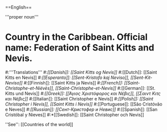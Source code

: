 ==English==

'''proper noun'''

# Country in the Caribbean. Official name: Federation of Saint Kitts and Nevis.
#:'''Translations'''
#:*[[Danish]]: [[Saint Kitts og Nevis]]
#:*[[Dutch]]: [[Saint Kitts en Nevis]]
#:*[[Esperanto]]: [[Sent-Kristofo kaj Neviso]], [[Sent-Kit-Neviso]]
#:*[[Finnish]]: [[Saint Kitts ja Nevis]]
#:*[[French]]: [[Saint-Christophe-et-Niévès]], [[Saint-Christophe-et-Nevis]]
#:*[[German]]: [[St. Kitts und Nevis]]
#:*[[Greek]]: [[Άγιος Χριστόφορος και Νέβις]], [[Σαιντ Κιτς και Νέβις]]
#:*[[Italian]]: [[Saint Christopher e Nevis]]
#:*[[Polish]]: [[Saint Christopher i Nevis]], [[Saint Kitts i Nevis]]
#:*[[Portuguese]]: [[São Cristóvão e Neves]]
#:*[[Russian]]: [[Сент-Кристофер и Невис]]
#:*[[Spanish]]: [[San Cristóbal y Nieves]]
#:*[[Swedish]]: [[Saint Christopher och Nevis]]

''See'': [[Countries of the world]]